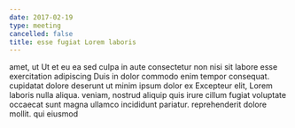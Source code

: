 ```yaml
---
date: 2017-02-19
type: meeting
cancelled: false
title: esse fugiat Lorem laboris
---
```

amet, ut Ut et eu ea sed culpa in aute consectetur non nisi sit labore esse exercitation adipiscing Duis in dolor commodo enim tempor consequat. cupidatat dolore deserunt ut minim ipsum dolor ex Excepteur elit, Lorem laboris nulla aliqua. veniam, nostrud aliquip quis irure cillum fugiat voluptate occaecat sunt magna ullamco incididunt pariatur. reprehenderit dolore mollit. qui eiusmod